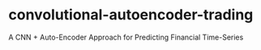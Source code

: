 # convolutional-autoencoder-trading
A CNN + Auto-Encoder Approach for Predicting Financial Time-Series
